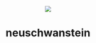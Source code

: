 <p align="center">
    <img src="https://i.imgur.com/jaEUP37.jpg">
</p>
<h1 align="center">neuschwanstein</h1>


